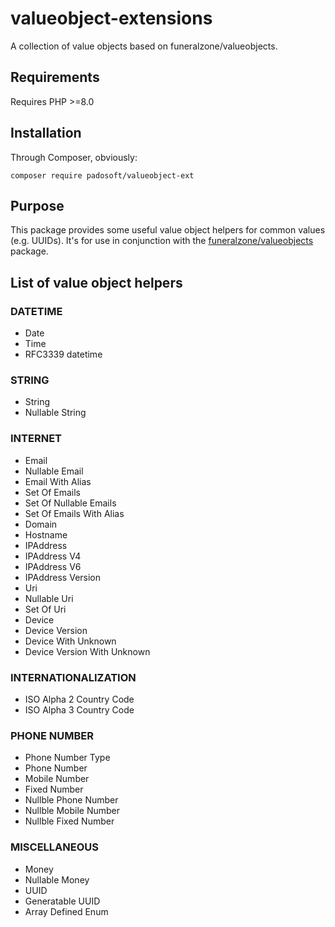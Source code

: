 # valueobject-extensions

A collection of value objects based on funeralzone/valueobjects.

## Requirements ##

Requires PHP >=8.0

## Installation ##

Through Composer, obviously:

```
composer require padosoft/valueobject-ext
```

## Purpose ##

This package provides some useful value object helpers for common values (e.g. UUIDs). 
It's for use in conjunction with the [funeralzone/valueobjects](https://github.com/funeralzone/valueobjects) package.

## List of value object helpers ##

### DATETIME
* Date
* Time
* RFC3339 datetime
### STRING
* String
* Nullable String
### INTERNET
* Email
* Nullable Email
* Email With Alias
* Set Of Emails
* Set Of Nullable Emails
* Set Of Emails With Alias
* Domain
* Hostname
* IPAddress
* IPAddress V4
* IPAddress V6
* IPAddress Version
* Uri
* Nullable Uri
* Set Of Uri
* Device
* Device Version
* Device With Unknown
* Device Version With Unknown
### INTERNATIONALIZATION  
* ISO Alpha 2 Country Code
* ISO Alpha 3 Country Code
### PHONE NUMBER
* Phone Number Type
* Phone Number
* Mobile Number  
* Fixed Number  
* Nullble Phone Number
* Nullble Mobile Number  
* Nullble Fixed Number
### MISCELLANEOUS
* Money
* Nullable Money
* UUID
* Generatable UUID
* Array Defined Enum
